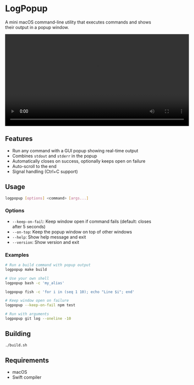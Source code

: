 # LogPopup

A mini macOS command-line utility that executes commands and shows their output in a popup window.

<video src="https://github.com/user-attachments/assets/46a9a068-fbb4-479d-abf7-35acd90e024b" controls width="600"></video>

## Features

- Run any command with a GUI popup showing real-time output
- Combines `stdout` and `stderr` in the popup
- Automatically closes on success, optionally keeps open on failure
- Auto-scroll to the end
- Signal handling (Ctrl+C support)

## Usage

```bash
logpopup [options] <command> [args...]
```

### Options

- `--keep-on-fail`: Keep window open if command fails (default: closes after 5 seconds)
- `--on-top`: Keep the popup window on top of other windows
- `--help`: Show help message and exit
- `--version`: Show version and exit

### Examples

```bash
# Run a build command with popup output
logpopup make build

# Use your own shell
logpopup bash -c 'my_alias'

logpopup fish -c 'for i in (seq 1 10); echo "Line $i"; end'

# Keep window open on failure
logpopup --keep-on-fail npm test

# Run with arguments
logpopup git log --oneline -10
```

## Building

```bash
./build.sh
```

## Requirements

- macOS
- Swift compiler
